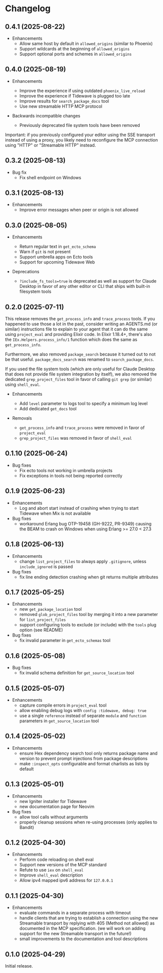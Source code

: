 # Changelog

## 0.4.1 (2025-08-22)

* Enhancements
  * Allow same host by default in `allowed_origins` (similar to Phoenix)
  * Support wildcards at the beginning of `allowed_origins`
  * Support optional ports and schemes in `allowed_origins`

## 0.4.0 (2025-08-19)

* Enhancements
  * Improve the experience if using outdated `phoenix_live_reload`
  * Improve the experience if Tidewave is plugged too late
  * Improve results for `search_package_docs` tool
  * Use new streamable HTTP MCP protocol

* Backwards incompatible changes
  * Previously deprecated file system tools have been removed

Important: if you previously configured your editor using the SSE transport instead of using a proxy, you likely need to reconfigure the MCP connection using "HTTP" or "Streamable HTTP" instead.

## 0.3.2 (2025-08-13)

* Bug fix
  * Fix shell endpoint on Windows

## 0.3.1 (2025-08-13)

* Enhancements
  * Improve error messages when peer or origin is not allowed

## 0.3.0 (2025-08-05)

* Enhancements
  * Return regular text in `get_ecto_schema`
  * Warn if `git` is not present
  * Support umbrella apps on Ecto tools
  * Support for upcoming Tidewave Web

* Deprecations
  * `?include_fs_tools=true` is deprecated as well as support for Claude Desktop in favor of any other editor or CLI that ships with built-in filesystem tools

## 0.2.0 (2025-07-11)

This release removes the `get_process_info` and `trace_process` tools. If you happened to use those a lot in the past, consider writing an AGENTS.md (or similar) instructions file to explain to your agent that it can do the same using `project_eval` and providing Elixir code. In Elixir 1.18.4+, there's also the `IEx.Helpers.process_info/1` function which does the same as `get_process_info`.

Furthermore, we also removed `package_search` because it turned out to not be that useful. `package_docs_search` was renamed to `search_package_docs`.

If you used the file system tools (which are only useful for Claude Desktop that does not provide file system integration by itself), we also removed the dedicated `grep_project_files` tool in favor of calling `git grep` (or similar) using `shell_eval`.

* Enhancements
  * Add `level` parameter to logs tool to specify a minimum log level
  * Add dedicated `get_docs` tool

* Removals
  * `get_process_info` and `trace_process` were removed in favor of `project_eval`
  * `grep_project_files` was removed in favor of `shell_eval`

## 0.1.10 (2025-06-24)

* Bug fixes
  * Fix ecto tools not working in umbrella projects
  * Fix exceptions in tools not being reported correctly

## 0.1.9 (2025-06-23)

* Enhancements
  * Log and abort start instead of crashing when trying to start Tidewave when Mix is not available
* Bug fixes
  * workaround Erlang bug OTP-19458 (GH-9222, PR-9349) causing the BEAM to crash on Windows when using Erlang >= 27.0 < 27.3

## 0.1.8 (2025-06-13)

* Enhancements
  * change `list_project_files` to always apply `.gitignore`, unless `include_ignored` is passed
* Bug fixes
  * fix line ending detection crashing when git returns multiple attributes

## 0.1.7 (2025-05-25)

* Enhancements
  * new `get_package_location` tool
  * removed `glob_project_files` tool by merging it into a new parameter for `list_project_files`
  * support configuring tools to exclude (or include) with the `tools` plug option (see README)
* Bug fixes
  * fix invalid parameter in `get_ecto_schemas` tool

## 0.1.6 (2025-05-08)

* Bug fixes
  * fix invalid schema definition for `get_source_location` tool

## 0.1.5 (2025-05-07)

* Enhancements
  * capture compile errors in `project_eval` tool
  * allow enabling debug logs with `config :tidewave, debug: true`
  * use a single `reference` instead of separate `module` and `function` parameters in `get_source_location` tool

## 0.1.4 (2025-05-02)

* Enhancements
  * ensure Hex dependency search tool only returns package name and version to
    prevent prompt injections from package descriptions
  * make `:inspect_opts` configurable and format charlists as lists by default

## 0.1.3 (2025-05-01)

* Enhancements
  * new Igniter installer for Tidewave
  * new documentation page for Neovim
* Bug fixes
  * allow tool calls without arguments
  * properly cleanup sessions when re-using processes (only applies to Bandit)

## 0.1.2 (2025-04-30)

* Enhancements
  * Perform code reloading on shell eval
  * Support new versions of the MCP standard
  * Refute to use `iex` on `shell_eval`
  * Improve `shell_eval` description
  * Allow ipv4 mapped ipv6 address for `127.0.0.1`

## 0.1.1 (2025-04-30)

* Enhancements
  * evaluate commands in a separate process with timeout
  * handle clients that are trying to establish a connection using the new Streamable transport by replying with 405 (Method not allowed)
    as documented in the MCP specification. (we will work on adding support for the new Streamable transport in the future!)
  * small improvements to the documentation and tool descriptions

## 0.1.0 (2025-04-29)

Initial release.

